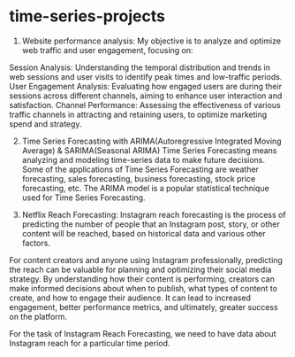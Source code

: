 # time-series-projects
1. Website performance analysis:
My objective is to analyze and optimize web traffic and user engagement, focusing on:

Session Analysis: Understanding the temporal distribution and trends in web sessions and user visits to identify peak times and low-traffic periods.
User Engagement Analysis: Evaluating how engaged users are during their sessions across different channels, aiming to enhance user interaction and satisfaction.
Channel Performance: Assessing the effectiveness of various traffic channels in attracting and retaining users, to optimize marketing spend and strategy.
   
2. Time Series Forecasting with ARIMA(Autoregressive Integrated Moving Average) & SARIMA(Seasonal ARIMA)
   Time Series Forecasting means analyzing and modeling time-series data to make future decisions. Some of the applications of Time Series Forecasting are weather forecasting, sales forecasting, business forecasting, stock price forecasting, etc. The ARIMA model is a popular statistical technique used for Time Series Forecasting.

3. Netflix Reach Forecasting:
   Instagram reach forecasting is the process of predicting the number of people that an Instagram post, story, or other content will be reached, based on historical data and various other factors.

For content creators and anyone using Instagram professionally, predicting the reach can be valuable for planning and optimizing their social media strategy. By understanding how their content is performing, creators can make informed decisions about when to publish, what types of content to create, and how to engage their audience. It can lead to increased engagement, better performance metrics, and ultimately, greater success on the platform.

For the task of Instagram Reach Forecasting, we need to have data about Instagram reach for a particular time period.
